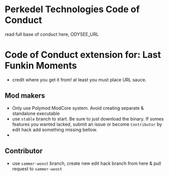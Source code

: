 # Perkedel Technologies Code of Conduct
read full base of conduct here, ODYSEE_URL

# Code of Conduct extension for: Last Funkin Moments
- credit where you get it from! at least you must place URL sauce.

## Mod makers
- Only use Polymod ModCore system. Avoid creating separate & standalone executable
- use `stable` branch to start. Be sure to just download the binary. If somes features you wanted lacked, submit an issue or become `Contributor` by edit hack add something missing bellow.
- 

## Contributor
- use `sammer-woost` branch, create new edit hack branch from here & pull request to `sammer-woost`